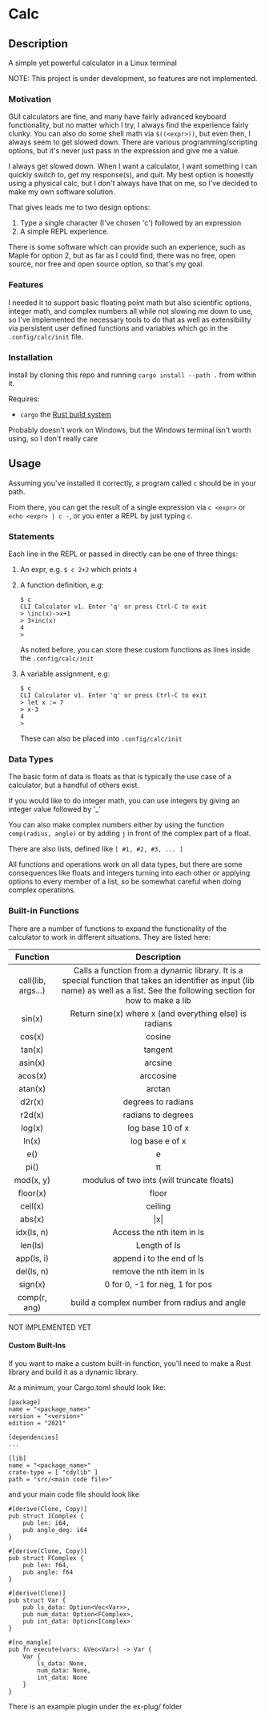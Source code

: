 # Calc

## Description

A simple yet powerful calculator in a Linux terminal

NOTE: This project is under development, so features are not implemented.

### Motivation

GUI calculators are fine, and many have fairly advanced keyboard functionality, but no matter which I try, I always find the experience fairly clunky. You can also do some shell math via `$((<expr>))`, but even then, I always seem to get slowed down. There are various programming/scripting options, but it's never just pass in the expression and give me a value.

I always get slowed down. When I want a calculator, I want something I can quickly switch to, get my response(s), and quit. My best option is honestly using a physical calc, but I don't always have that on me, so I've decided to make my own software solution.

That gives leads me to two design options:

1. Type a single character (I've chosen 'c') followed by an expression
2. A simple REPL experience.

There is some software which can provide such an experience, such as Maple for option 2, but as far as I could find, there was no free, open source, nor free and open source option, so that's my goal.

### Features

I needed it to support basic floating point math but also scientific options, integer math, and complex numbers all while not slowing me down to use, so I've implemented the necessary tools to do that as well as extensibility via persistent user defined functions and variables which go in the `.config/calc/init` file.
### Installation

Install by cloning this repo and running `cargo install --path .` from within it.

Requires:
- `cargo` the [Rust build system](https://www.rust-lang.org/tools/install)

Probably doesn't work on Windows, but the Windows terminal isn't worth using, so I don't really care

## Usage

Assuming you've installed it correctly, a program called `c` should be in your path.

From there, you can get the result of a single expression via `c <expr>` or `echo <expr> | c -`, or you enter a REPL by just typing `c`.

### Statements

Each line in the REPL or passed in directly can be one of three things:

1. An expr, e.g. `$ c 2+2` which prints `4`
2. A function definition, e.g:
    
    ```
    $ c
    CLI Calculator v1. Enter 'q' or press Ctrl-C to exit
    > \inc(x)->x+1
    > 3+inc(x)
    4
    >
    ```
    
    As noted before, you can store these custom functions as lines inside the `.config/calc/init`

3. A variable assignment, e.g:
    
    ```
    $ c
    CLI Calculator v1. Enter 'q' or press Ctrl-C to exit
    > let x := 7
    > x-3
    4
    >
    ```
    
    These can also be placed into `.config/calc/init`

### Data Types

The basic form of data is floats as that is typically the use case of a calculator, but a handful of others exist.

If you would like to do integer math, you can use integers by giving an integer value followed by '\_'

You can also make complex numbers either by using the function `comp(radius, angle)` or by adding `j` in front of the complex part of a float.

There are also lists, defined like `[ #1, #2, #3, ... ]`

All functions and operations work on all data types, but there are some consequences like floats and integers turning into each other or applying options to every member of a list, so be somewhat careful when doing complex operations.

### Built-in Functions

There are a number of functions to expand the functionality of the calculator to work in different situations. They are listed here:

| Function | Description |
|:----:|:-----------:|
| call(lib, args...) | Calls a function from a dynamic library. It is a special function that takes an identifier as input (lib name) as well as a list. See the following section for how to make a lib |
| sin(x) | Return sine(x) where x (and everything else) is radians |
| cos(x) | cosine |
| tan(x) | tangent |
| asin(x) | arcsine |
| acos(x) | arccosine |
| atan(x) | arctan |
| d2r(x) | degrees to radians |
| r2d(x) | radians to degrees |
| log(x) | log base 10 of x |
| ln(x) | log base e of x |
| e() | e |
| pi() | π |
| mod(x, y) | modulus of two ints (will truncate floats) |
| floor(x) | floor |
| ceil(x) | ceiling |
| abs(x) | \|x\| |
| idx(ls, n) | Access the nth item in ls |
| len(ls) | Length of ls |
| app(ls, i) | append i to the end of ls |
| del(ls, n) | remove the nth item in ls |
| sign(x) | 0 for 0, -1 for neg, 1 for pos |
| comp(r, ang) | build a complex number from radius and angle |

NOT IMPLEMENTED YET

#### Custom Built-Ins

If you want to make a custom built-in function, you'll need to make a Rust library and build it as a dynamic library.

At a minimum, your Cargo.toml should look like:

```
[package]
name = "<package_name>"
version = "<version>"
edition = "2021"

[dependencies]
...

[lib]
name = "<package_name>"
crate-type = [ "cdylib" ]
path = "src/<main code file>"
```

and your main code file should look like

```
#[derive(Clone, Copy)]
pub struct IComplex {
    pub len: i64,
    pub angle_deg: i64
}

#[derive(Clone, Copy)]
pub struct FComplex {
    pub len: f64,
    pub angle: f64
}

#[derive(Clone)]
pub struct Var {
    pub ls_data: Option<Vec<Var>>,
    pub num_data: Option<FComplex>,
    pub int_data: Option<IComplex>
}

#[no_mangle]
pub fn execute(vars: &Vec<Var>) -> Var {
    Var {
        ls_data: None,
        num_data: None,
        int_data: None
    }
}
```

There is an example plugin under the ex-plug/ folder

